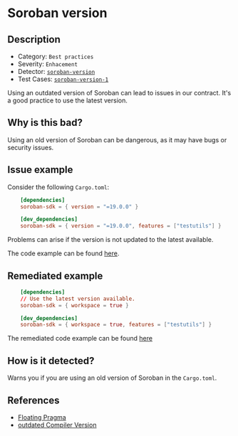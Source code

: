 # Soroban version

## Description

- Category: `Best practices`
- Severity: `Enhacement`
- Detector: [`soroban-version`](https://github.com/CoinFabrik/scout-soroban/tree/main/detectors/soroban-version)
- Test Cases: [`soroban-version-1`](https://github.com/CoinFabrik/scout-soroban/tree/main/test-cases/soroban-version/soroban-version-1)

Using an outdated version of Soroban can lead to issues in our contract. It's a good practice to use the latest version.

## Why is this bad?

Using an old version of Soroban can be dangerous, as it may have bugs or security issues.

## Issue example


Consider the following `Cargo.toml`:

```toml
    [dependencies]
    soroban-sdk = { version = "=19.0.0" }

    [dev_dependencies]
    soroban-sdk = { version = "=19.0.0", features = ["testutils"] }
```

Problems can arise if the version is not updated to the latest available.

The code example can be found [here](https://github.com/CoinFabrik/scout-soroban/tree/main/test-cases/soroban-version/soroban-version-1/vulnerable-example).


## Remediated example

```toml
    [dependencies]
    // Use the latest version available.
    soroban-sdk = { workspace = true }

    [dev_dependencies]
    soroban-sdk = { workspace = true, features = ["testutils"] }
```

The remediated code example can be found [here](https://github.com/CoinFabrik/scout-soroban/tree/main/test-cases/soroban-version/soroban-version-1/remediated-example)

## How is it detected?

Warns you if you are using an old version of Soroban in the `Cargo.toml`.

## References

- [Floating Pragma](https://swcregistry.io/docs/SWC-103/)
- [outdated Compiler Version](https://swcregistry.io/docs/SWC-102/)


